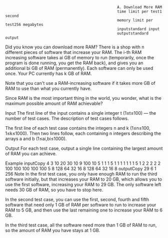                                                      A. Download More RAM
                                                      time limit per test1 second
                                                      memory limit per test256 megabytes
                                                      inputstandard input
                                                      outputstandard output
Did you know you can download more RAM? There is a shop with n different pieces of software that increase your RAM. The i-th RAM increasing software takes ai GB of memory to run (temporarily, once the program is done running, you get the RAM back), and gives you an additional bi GB of RAM (permanently). Each software can only be used once. Your PC currently has k GB of RAM.

Note that you can't use a RAM-increasing software if it takes more GB of RAM to use than what you currently have.

Since RAM is the most important thing in the world, you wonder, what is the maximum possible amount of RAM achievable?

Input
The first line of the input contains a single integer t (1≤t≤100) — the number of test cases. The description of test cases follows.

The first line of each test case contains the integers n and k (1≤n≤100, 1≤k≤1000). Then two lines follow, each containing n integers describing the arrays a and b (1≤ai,bi≤1000).

Output
For each test case, output a single line containing the largest amount of RAM you can achieve.

Example
inputCopy
4
3 10
20 30 10
9 100 10
5 1
1 1 5 1 1
1 1 1 1 1
5 1
2 2 2 2 2
100 100 100 100 100
5 8
128 64 32 16 8
128 64 32 16 8
outputCopy
29
6
1
256
Note
In the first test case, you only have enough RAM to run the third software initially, but that increases your RAM to 20 GB, which allows you to use the first software, increasing your RAM to 29 GB. The only software left needs 30 GB of RAM, so you have to stop here.

In the second test case, you can use the first, second, fourth and fifth software that need only 1 GB of RAM per software to run to increase your RAM to 5 GB, and then use the last remaining one to increase your RAM to 6 GB.

In the third test case, all the software need more than 1 GB of RAM to run, so the amount of RAM you have stays at 1 GB.

